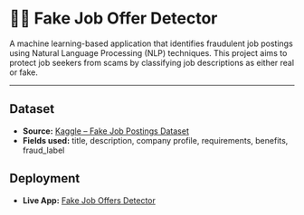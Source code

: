 # 🕵️‍♂️ Fake Job Offer Detector

A machine learning-based application that identifies fraudulent job postings using Natural Language Processing (NLP) techniques. This project aims to protect job seekers from scams by classifying job descriptions as either real or fake.

---

## Dataset

- **Source:** [Kaggle – Fake Job Postings Dataset](https://www.kaggle.com/datasets/shivamb/real-or-fake-fake-jobposting-prediction)
- **Fields used:** title, description, company profile, requirements, benefits, fraud_label

## Deployment
- **Live App:**  [Fake Job Offers Detector](https://fake-job-offer-detector-zxhc8dpisz7vjpqcvllxst.streamlit.app/)
